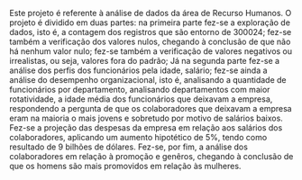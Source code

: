 Este projeto é referente à análise de dados da área de Recurso Humanos.
O projeto é dividido em duas partes: na primeira parte fez-se a exploração de dados, isto é, a contagem dos registros que são entorno de 300024; fez-se
também a verificação dos valores nulos, chegando à conclusão de que não há nenhum valor nulo; fez-se também a verificação de valores negativos ou
irrealistas, ou seja, valores fora do padrão;
Já na segunda parte fez-se a análise dos perfis dos funcionários pela idade, salário; fez-se ainda a análise do desempenho organizacional, isto é,
analisando a quantidade de funcionários por departamento, analisando departamentos com maior rotatividade, a idade média dos funcionários que
deixavam a empresa, respondendo a pergunta de que os colaboradores que deixavam a empresa eram na maioria o mais jovens e sobretudo 
por motivo de salários baixos.
Fez-se a projeção das despesas da empresa em relação aos salários dos colaboradores, aplicando um aumento hipotético de 5%, tendo como
resultado de 9 bilhões de dólares.
Fez-se, por fim, a análise dos colaboradores em relação à promoção e genêros, chegando à conclusão de que os homens
são mais promovidos em relação às mulheres.
